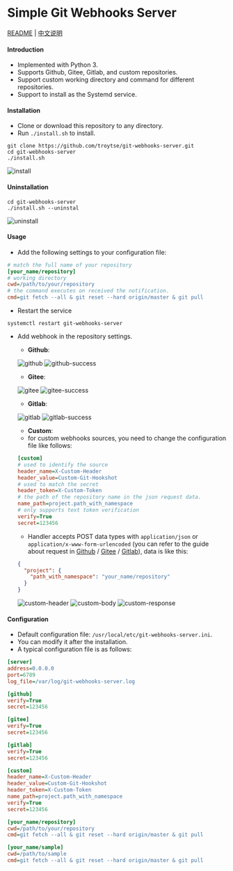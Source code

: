 # Simple Git Webhooks Server

[README](README.md) | [中文说明](README.zh.md)

#### Introduction
- Implemented with Python 3.
- Supports Github, Gitee, Gitlab, and custom repositories.
- Support custom working directory and command for different repositories.
- Support to install as the Systemd service.

#### Installation

- Clone or download this repository to any directory.
- Run `./install.sh` to install.
```shell
git clone https://github.com/troytse/git-webhooks-server.git
cd git-webhooks-server
./install.sh
```
![install](doc/install.png)

#### Uninstallation

```shell
cd git-webhooks-server
./install.sh --uninstal
```
![uninstall](doc/uninstall.png)

#### Usage

- Add the following settings to your configuration file:
```ini
# match the full name of your repository
[your_name/repository]
# working directory
cwd=/path/to/your/repository
# the command executes on received the notification.
cmd=git fetch --all & git reset --hard origin/master & git pull
```

- Restart the service
```shell
systemctl restart git-webhooks-server
```

- Add webhook in the repository settings.
  - **Github**:

  ![github](doc/github.png)
  ![github-success](doc/github-success.png)

  - **Gitee**:

  ![gitee](doc/gitee.png)
  ![gitee-success](doc/gitee-success.png)

  - **Gitlab**:

  ![gitlab](doc/gitlab.png)
  ![gitlab-success](doc/gitlab-success.png)

  - **Custom**: 
  - for custom webhooks sources, you need to change the configuration file like follows:
  ```ini
  [custom]
  # used to identify the source
  header_name=X-Custom-Header
  header_value=Custom-Git-Hookshot
  # used to match the secret
  header_token=X-Custom-Token
  # the path of the repository name in the json request data.
  name_path=project.path_with_namespace
  # only supports text token verification
  verify=True
  secret=123456
  ```
  - Handler accepts POST data types with `application/json` or `application/x-www-form-urlencoded` (you can refer to the guide about request in [Github](https://developer.github.com/webhooks/event-payloads/#example-delivery) / [Gitee](https://gitee.com/help/articles/4186) / [Gitlab](https://gitlab.com/help/user/project/integrations/webhooks#push-events)), data is like this:
  ```json
  {
    "project": {
      "path_with_namespace": "your_name/repository"
    }
  }
  ```
  ![custom-header](doc/custom-header.png)
  ![custom-body](doc/custom-body.png)
  ![custom-response](doc/custom-response.png)

#### Configuration

- Default configuration file: `/usr/local/etc/git-webhooks-server.ini`.
- You can modify it after the installation.
- A typical configuration file is as follows:

```ini
[server]
address=0.0.0.0
port=6789
log_file=/var/log/git-webhooks-server.log

[github]
verify=True
secret=123456

[gitee]
verify=True
secret=123456

[gitlab]
verify=True
secret=123456

[custom]
header_name=X-Custom-Header
header_value=Custom-Git-Hookshot
header_token=X-Custom-Token
name_path=project.path_with_namespace
verify=True
secret=123456

[your_name/repository]
cwd=/path/to/your/repository
cmd=git fetch --all & git reset --hard origin/master & git pull

[your_name/sample]
cwd=/path/to/sample
cmd=git fetch --all & git reset --hard origin/master & git pull
```
